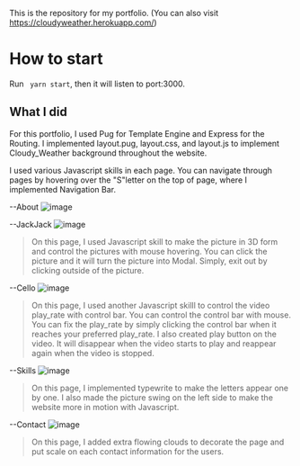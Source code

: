 This is the repository for my portfolio. 
(You can also visit https://cloudyweather.herokuapp.com/)

# How to start
Run ``` yarn start```, then it will listen to port:3000. 

## What I did
For this portfolio, I used Pug for Template Engine and Express for the Routing. I implemented layout.pug, 
layout.css, and layout.js to implement Cloudy_Weather background throughout the website. 

I used various Javascript skills in each page. You can navigate through pages by hovering over the "S"letter on the top of page, where I implemented Navigation Bar. 

--About
![image](https://user-images.githubusercontent.com/45322680/54732070-1dca7400-4b68-11e9-9e0a-472d90e8ef58.png)

--JackJack
![image](https://user-images.githubusercontent.com/45322680/54732283-5ae33600-4b69-11e9-9ea2-6fe339d9c22f.png)
>On this page, I used Javascript skill to make the picture in 3D form and control the pictures with mouse hovering. You can click the picture and it will turn the picture into Modal. Simply, exit out by clicking outside of the picture. 

--Cello
![image](https://user-images.githubusercontent.com/45322680/54732298-6e8e9c80-4b69-11e9-9265-ae38483b7fb8.png)
>On this page, I used another Javascript skilll to control the video play_rate with control bar. You can control the control bar with mouse. You can fix the play_rate by simply clicking the control bar when it reaches your preferred play_rate. I also created play button on the video. It will disappear when the video starts to play and reappear again when the video is stopped. 

--Skills
![image](https://user-images.githubusercontent.com/45322680/54732317-8534f380-4b69-11e9-884e-289734407c7c.png)
>On this page, I implemented typewrite to make the letters appear one by one.  I also made the picture swing on the left side to make the website more in motion with Javascript.

--Contact
![image](https://user-images.githubusercontent.com/45322680/54732338-9a118700-4b69-11e9-8a72-98ad3292c6f9.png)
>On this page, I added extra flowing clouds to decorate the page and put scale on each contact information for the users.  

